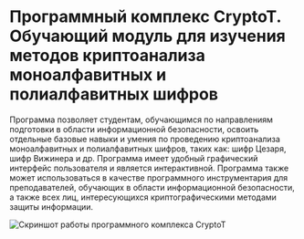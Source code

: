 # Программный комплекс CryptoT. Обучающий модуль для изучения методов криптоанализа моноалфавитных и полиалфавитных шифров


Программа позволяет студентам, обучающимся по направлениям подготовки в области информационной безопасности, освоить отдельные базовые навыки и умения по проведению криптоанализа моноалфавитных и полиалфавитных шифров, таких как: шифр Цезаря, шифр Вижинера и др. Программа имеет удобный графический интерфейс пользователя и является интерактивной. Программа также может использоваться в качестве программного инструментария для преподавателей, обучающих в области информационной безопасности, а также всех лиц, интересующихся криптографическими методами защиты информации.

![Скриншот работы программного комплекса CryptoT](http://s020.radikal.ru/i710/1508/2b/a3bd87b652a3.png)
